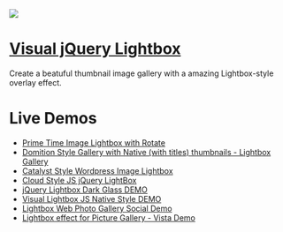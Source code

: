 <a href="http://visuallightbox.com/">
  <img src="http://visuallightbox.com/images/demo/main_demo/part2/data/images2/lightbox_zoom.jpg">
</a>

# [Visual jQuery Lightbox](http://visuallightbox.com/)

Create a beatuful thumbnail image gallery with a amazing Lightbox-style overlay effect.

# Live Demos

*    [Prime Time Image Lightbox with Rotate](http://visuallightbox.com/jquery-image-lightbox.html)
*    [Domition Style Gallery with Native (with titles) thumbnails - Lightbox Gallery](http://visuallightbox.com/joomla-lightbox-gallery-dominion.html)
*    [Catalyst Style Wordpress Image Lightbox](http://visuallightbox.com/wordpress-lightbox-catalyst.html)
*    [Cloud Style JS jQuery LightBox](http://visuallightbox.com/js-jquery-cloud-demo.html)
*    [jQuery Lightbox Dark Glass DEMO](http://www.visuallightbox.com/jquery-lightbox-dark-glass-demo.html)
*    [Visual Lightbox JS Native Style DEMO](http://www.visuallightbox.com/lightbox-mac-style-demo.html)
*    [Lightbox Web Photo Gallery Social Demo](http://www.visuallightbox.com/photo-gallery-with-lightbox-simple-html-demo.html)
*    [Lightbox effect for Picture Gallery - Vista Demo](http://www.visuallightbox.com/lightbox-effect-vista-demo.html)